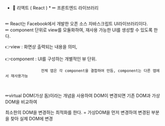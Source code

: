 * 📝 리액트 ( React ) *
✏  프론트엔드 라이브러리
<br/>
✏  React는 Facebook에서 개발한 오픈 소스 자바스크립트 UI라이브러리이다.
<br/>
✏  component 단위로 view를 모듈화하여, 재사용 가능한 UI를 생성할 수 있도록 한다.

👉view : 화면상 출력되는 내용을 의미,

👉component : UI를 구성하는 개별적인 뷰 단위.

                    전체 앱은 각 component을 결합하여 만듬, component는 다른 앱에서 재사용가능
<br/>
 

✏virtual DOM(가상 돔)이라는 개념을 사용하여 DOM이 변경되면 기존 DOM과 가상 DOM을 비교하여

 최소한의 DOM을 변경하는 최적화를 한다. = 가상DOM을 먼저 변경하여 변경된 부분을 찾아 실제 DOM에 변경